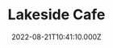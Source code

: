 ---
date: 2022-08-21T10:41:10.000Z
title: Lakeside Cafe
latitude: 52.1892
longitude: 0.962453
category: checkin
---